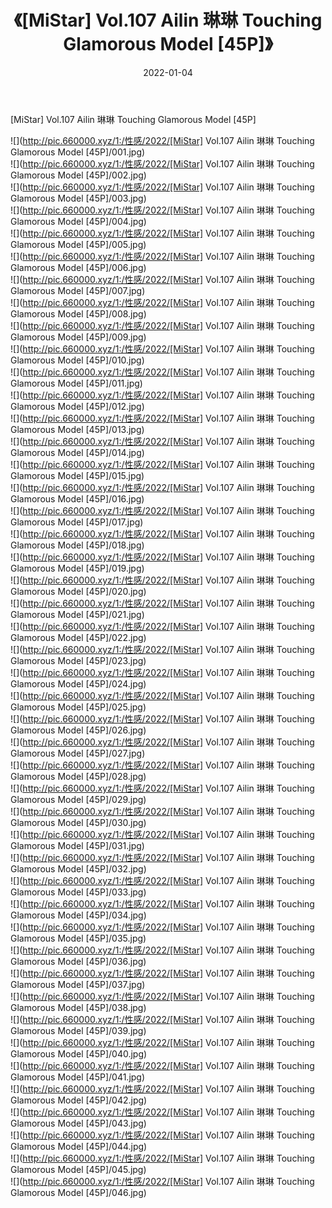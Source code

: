﻿---
layout: post
title:  《[MiStar] Vol.107 Ailin 琳琳 Touching Glamorous Model [45P]》
date:   2022-01-04
img: http://pic.660000.xyz/1:/性感/2022/[MiStar] Vol.107 Ailin 琳琳 Touching Glamorous Model [45P]/000.jpg
categories: [美女, 清纯, 唯美]
---

[MiStar] Vol.107 Ailin 琳琳 Touching Glamorous Model [45P]

  ![](http://pic.660000.xyz/1:/性感/2022/[MiStar] Vol.107 Ailin 琳琳 Touching Glamorous Model [45P]/001.jpg) <br> ![](http://pic.660000.xyz/1:/性感/2022/[MiStar] Vol.107 Ailin 琳琳 Touching Glamorous Model [45P]/002.jpg) <br> ![](http://pic.660000.xyz/1:/性感/2022/[MiStar] Vol.107 Ailin 琳琳 Touching Glamorous Model [45P]/003.jpg) <br> ![](http://pic.660000.xyz/1:/性感/2022/[MiStar] Vol.107 Ailin 琳琳 Touching Glamorous Model [45P]/004.jpg) <br> ![](http://pic.660000.xyz/1:/性感/2022/[MiStar] Vol.107 Ailin 琳琳 Touching Glamorous Model [45P]/005.jpg) <br> ![](http://pic.660000.xyz/1:/性感/2022/[MiStar] Vol.107 Ailin 琳琳 Touching Glamorous Model [45P]/006.jpg) <br> ![](http://pic.660000.xyz/1:/性感/2022/[MiStar] Vol.107 Ailin 琳琳 Touching Glamorous Model [45P]/007.jpg) <br> ![](http://pic.660000.xyz/1:/性感/2022/[MiStar] Vol.107 Ailin 琳琳 Touching Glamorous Model [45P]/008.jpg) <br> ![](http://pic.660000.xyz/1:/性感/2022/[MiStar] Vol.107 Ailin 琳琳 Touching Glamorous Model [45P]/009.jpg) <br> ![](http://pic.660000.xyz/1:/性感/2022/[MiStar] Vol.107 Ailin 琳琳 Touching Glamorous Model [45P]/010.jpg) <br> ![](http://pic.660000.xyz/1:/性感/2022/[MiStar] Vol.107 Ailin 琳琳 Touching Glamorous Model [45P]/011.jpg) <br> ![](http://pic.660000.xyz/1:/性感/2022/[MiStar] Vol.107 Ailin 琳琳 Touching Glamorous Model [45P]/012.jpg) <br> ![](http://pic.660000.xyz/1:/性感/2022/[MiStar] Vol.107 Ailin 琳琳 Touching Glamorous Model [45P]/013.jpg) <br> ![](http://pic.660000.xyz/1:/性感/2022/[MiStar] Vol.107 Ailin 琳琳 Touching Glamorous Model [45P]/014.jpg) <br> ![](http://pic.660000.xyz/1:/性感/2022/[MiStar] Vol.107 Ailin 琳琳 Touching Glamorous Model [45P]/015.jpg) <br> ![](http://pic.660000.xyz/1:/性感/2022/[MiStar] Vol.107 Ailin 琳琳 Touching Glamorous Model [45P]/016.jpg) <br> ![](http://pic.660000.xyz/1:/性感/2022/[MiStar] Vol.107 Ailin 琳琳 Touching Glamorous Model [45P]/017.jpg) <br> ![](http://pic.660000.xyz/1:/性感/2022/[MiStar] Vol.107 Ailin 琳琳 Touching Glamorous Model [45P]/018.jpg) <br> ![](http://pic.660000.xyz/1:/性感/2022/[MiStar] Vol.107 Ailin 琳琳 Touching Glamorous Model [45P]/019.jpg) <br> ![](http://pic.660000.xyz/1:/性感/2022/[MiStar] Vol.107 Ailin 琳琳 Touching Glamorous Model [45P]/020.jpg) <br> ![](http://pic.660000.xyz/1:/性感/2022/[MiStar] Vol.107 Ailin 琳琳 Touching Glamorous Model [45P]/021.jpg) <br> ![](http://pic.660000.xyz/1:/性感/2022/[MiStar] Vol.107 Ailin 琳琳 Touching Glamorous Model [45P]/022.jpg) <br> ![](http://pic.660000.xyz/1:/性感/2022/[MiStar] Vol.107 Ailin 琳琳 Touching Glamorous Model [45P]/023.jpg) <br> ![](http://pic.660000.xyz/1:/性感/2022/[MiStar] Vol.107 Ailin 琳琳 Touching Glamorous Model [45P]/024.jpg) <br> ![](http://pic.660000.xyz/1:/性感/2022/[MiStar] Vol.107 Ailin 琳琳 Touching Glamorous Model [45P]/025.jpg) <br> ![](http://pic.660000.xyz/1:/性感/2022/[MiStar] Vol.107 Ailin 琳琳 Touching Glamorous Model [45P]/026.jpg) <br> ![](http://pic.660000.xyz/1:/性感/2022/[MiStar] Vol.107 Ailin 琳琳 Touching Glamorous Model [45P]/027.jpg) <br> ![](http://pic.660000.xyz/1:/性感/2022/[MiStar] Vol.107 Ailin 琳琳 Touching Glamorous Model [45P]/028.jpg) <br> ![](http://pic.660000.xyz/1:/性感/2022/[MiStar] Vol.107 Ailin 琳琳 Touching Glamorous Model [45P]/029.jpg) <br> ![](http://pic.660000.xyz/1:/性感/2022/[MiStar] Vol.107 Ailin 琳琳 Touching Glamorous Model [45P]/030.jpg) <br> ![](http://pic.660000.xyz/1:/性感/2022/[MiStar] Vol.107 Ailin 琳琳 Touching Glamorous Model [45P]/031.jpg) <br> ![](http://pic.660000.xyz/1:/性感/2022/[MiStar] Vol.107 Ailin 琳琳 Touching Glamorous Model [45P]/032.jpg) <br> ![](http://pic.660000.xyz/1:/性感/2022/[MiStar] Vol.107 Ailin 琳琳 Touching Glamorous Model [45P]/033.jpg) <br> ![](http://pic.660000.xyz/1:/性感/2022/[MiStar] Vol.107 Ailin 琳琳 Touching Glamorous Model [45P]/034.jpg) <br> ![](http://pic.660000.xyz/1:/性感/2022/[MiStar] Vol.107 Ailin 琳琳 Touching Glamorous Model [45P]/035.jpg) <br> ![](http://pic.660000.xyz/1:/性感/2022/[MiStar] Vol.107 Ailin 琳琳 Touching Glamorous Model [45P]/036.jpg) <br> ![](http://pic.660000.xyz/1:/性感/2022/[MiStar] Vol.107 Ailin 琳琳 Touching Glamorous Model [45P]/037.jpg) <br> ![](http://pic.660000.xyz/1:/性感/2022/[MiStar] Vol.107 Ailin 琳琳 Touching Glamorous Model [45P]/038.jpg) <br> ![](http://pic.660000.xyz/1:/性感/2022/[MiStar] Vol.107 Ailin 琳琳 Touching Glamorous Model [45P]/039.jpg) <br> ![](http://pic.660000.xyz/1:/性感/2022/[MiStar] Vol.107 Ailin 琳琳 Touching Glamorous Model [45P]/040.jpg) <br> ![](http://pic.660000.xyz/1:/性感/2022/[MiStar] Vol.107 Ailin 琳琳 Touching Glamorous Model [45P]/041.jpg) <br> ![](http://pic.660000.xyz/1:/性感/2022/[MiStar] Vol.107 Ailin 琳琳 Touching Glamorous Model [45P]/042.jpg) <br> ![](http://pic.660000.xyz/1:/性感/2022/[MiStar] Vol.107 Ailin 琳琳 Touching Glamorous Model [45P]/043.jpg) <br> ![](http://pic.660000.xyz/1:/性感/2022/[MiStar] Vol.107 Ailin 琳琳 Touching Glamorous Model [45P]/044.jpg) <br> ![](http://pic.660000.xyz/1:/性感/2022/[MiStar] Vol.107 Ailin 琳琳 Touching Glamorous Model [45P]/045.jpg) <br> ![](http://pic.660000.xyz/1:/性感/2022/[MiStar] Vol.107 Ailin 琳琳 Touching Glamorous Model [45P]/046.jpg) <br>